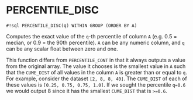 # PERCENTILE_DISC
`#!sql PERCENTILE_DISC(q) WITHIN GROUP (ORDER BY A)`

Computes the exact value of the `q`-th percentile of column `A` (e.g.
0.5 = median, or 0.9 = the 90th percentile). `A` can be any numeric column,
and `q` can be any scalar float between zero and one.

This function differs from `PERCENTILE_CONT` in that it always outputs a
value from the original array. The value it chooses is the smallest value
in `A` such that the `CUME_DIST` of all values in the column `A` is greater
than or equal to `q`. For example, consider the dataset `[2, 8, 8, 40]`.
The `CUME_DIST` of each of these values is `[0.25, 0.75, 0.75, 1.0]`.
If we sought the percentile `q=0.6` we would output 8 since it has the
smallest `CUME_DIST` that is `>=0.6`.


